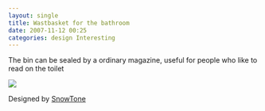 ```yaml
---
layout: single
title: Wastbasket for the bathroom
date: 2007-11-12 00:25
categories: design Interesting
---
```

The bin can be sealed by a ordinary magazine, useful for people who like to read on the toilet

<img src="/public/uploads/2007/11/basket-chrome.jpg" />

Designed by <a href="http://www.snowtone.com/pages/dustbin.html">SnowTone</a>
